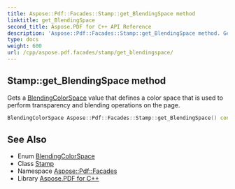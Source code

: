 ```yaml
---
title: Aspose::Pdf::Facades::Stamp::get_BlendingSpace method
linktitle: get_BlendingSpace
second_title: Aspose.PDF for C++ API Reference
description: 'Aspose::Pdf::Facades::Stamp::get_BlendingSpace method. Gets a BlendingColorSpace value that defines a color space that is used to perform transparency and blending operations on the page in C++.'
type: docs
weight: 600
url: /cpp/aspose.pdf.facades/stamp/get_blendingspace/
---
```

## Stamp::get_BlendingSpace method


Gets a [BlendingColorSpace](../../blendingcolorspace/) value that defines a color space that is used to perform transparency and blending operations on the page.

```cpp
BlendingColorSpace Aspose::Pdf::Facades::Stamp::get_BlendingSpace() const
```

## See Also

* Enum [BlendingColorSpace](../../blendingcolorspace/)
* Class [Stamp](../)
* Namespace [Aspose::Pdf::Facades](../../)
* Library [Aspose.PDF for C++](../../../)

